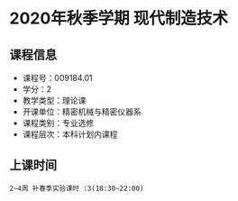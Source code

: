 # 2020年秋季学期 现代制造技术 






## 课程信息

- 课程号：009184.01
- 学分：2
- 教学类型：理论课
- 开课单位：精密机械与精密仪器系
- 课程类别：专业选修
- 课程层次：本科计划内课程

## 上课时间

```
2~4周 补春季实验课时 :3(18:30~22:00)
```

